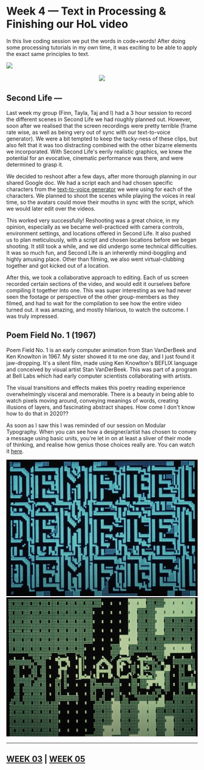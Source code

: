 # Week 4 — Text in Processing & Finishing our HoL video

In this live coding session we put the words in code+words! After doing some processing tutorials in my own time, it was exciting to be able to apply the exact same principles to text.

<img src="testtext.png">

<p align="center"><img src="TopsyTurvy.gif"></p>

## Second Life —

Last week my group (Finn, Tayla, Taj and I) had a 3 hour session to record the different scenes in Second Life we had roughly planned out. However, soon after we realised that the screen recordings were pretty terrible (frame rate wise, as well as being very out of sync with our text-to-voice generator). We were a bit tempted to keep the tacky-ness of these clips, but also felt that it was too distracting combined with the other bizarre elements we incorporated. With Second Life's eerily realistic graphics, we knew the potential for an evocative, cinematic performance was there, and were determined to grasp it.

We decided to reshoot after a few days, after more thorough planning in our shared Google doc. We had a script each and had chosen specific characters from the [text-to-voice generator](https://tetyys.com/SAPI4/) we were using for each of the characters. We planned to shoot the scenes while playing the voices in real time, so the avatars could move their mouths in sync with the script, which we would later edit over the videos.

This worked very successfully! Reshooting was a great choice, in my opinion, especially as we became well-practiced with camera controls, environment settings, and locations offered in Second Life. It also pushed us to plan meticulously, with a script and chosen locations before we began shooting. It still took a while, and we did undergo some technical difficulties. It was so much fun, and Second Life is an inherently mind-boggling and highly amusing place. Other than filming, we also went virtual-clubbing together and got kicked out of a location.

After this, we took a collaborative approach to editing. Each of us screen recorded certain sections of the video, and would edit it ourselves before compiling it together into one. This was super interesting as we had never seen the footage or perspective of the other group-members as they filmed, and had to wait for the compilation to see how the entire video turned out. it was amazing, and mostly hilarious, to watch the outcome. I was truly impressed.

## Poem Field No. 1 (1967)

Poem Field No. 1 is an early computer animation from Stan VanDerBeek and Ken Knowlton in 1967. My sister showed it to me one day, and I just found it jaw-dropping. It's a silent film, made using Ken Knowlton's BEFLIX language and conceived by visual artist Stan VanDerBeek. This was part of a program at Bell Labs which had early computer scientists collaborating with artists.

The visual transitions and effects makes this poetry reading experience overwhelmingly visceral and memorable. There is a beauty in being able to watch pixels moving around, conveying meanings of words, creating illusions of layers, and fascinating abstract shapes. How come I don't know how to do that in 2020??

As soon as I saw this I was reminded of our session on Modular Typography. When you can see how a designer/artist has chosen to convey a message using basic units, you're let in on at least a sliver of their mode of thinking, and realise how genius those choices really are. You can watch it [here](https://www.youtube.com/watch?v=OsNmrCgwwQM).

<img src="PoemField.jpg"><img src="Place.jpg">


___

## [WEEK 03](https://jackieliiu.github.io/CODEWORDS/Week03/) | [WEEK 05](https://jackieliiu.github.io/CODEWORDS/Week05/)
